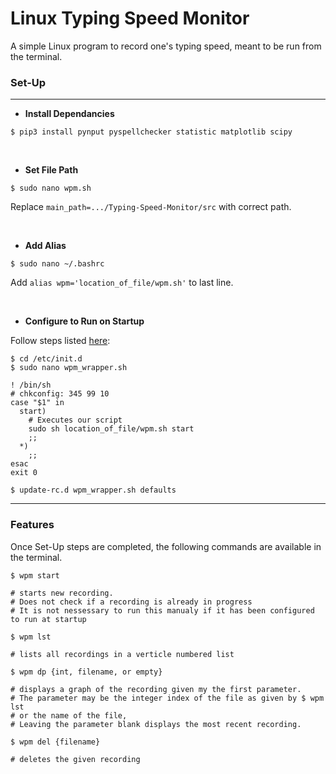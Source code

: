 # Linux Typing Speed Monitor
A simple Linux program to record one's typing speed, meant to be run from the terminal.

### Set-Up
***
* **Install Dependancies** 
```
$ pip3 install pynput pyspellchecker statistic matplotlib scipy
```
&nbsp;
* **Set File Path** 
```
$ sudo nano wpm.sh
```
Replace ```main_path=.../Typing-Speed-Monitor/src``` with correct path.

&nbsp;
* **Add Alias**
```
$ sudo nano ~/.bashrc
```
Add ```alias wpm='location_of_file/wpm.sh'``` to last line.

&nbsp;
* **Configure to Run on Startup**

Follow steps listed [here](https://www.baeldung.com/linux/run-script-on-startup#3-using-initd):
```
$ cd /etc/init.d
$ sudo nano wpm_wrapper.sh
```
```
! /bin/sh
# chkconfig: 345 99 10
case "$1" in
  start)
    # Executes our script
    sudo sh location_of_file/wpm.sh start
    ;;
  *)
    ;;
esac
exit 0
```
```
$ update-rc.d wpm_wrapper.sh defaults
```
***
### Features
Once Set-Up steps are completed, the following commands are available in the terminal.
```
$ wpm start

# starts new recording. 
# Does not check if a recording is already in progress
# It is not nessessary to run this manualy if it has been configured to run at startup
```
```
$ wpm lst

# lists all recordings in a verticle numbered list
```
```
$ wpm dp {int, filename, or empty}

# displays a graph of the recording given my the first parameter.
# The parameter may be the integer index of the file as given by $ wpm lst
# or the name of the file,
# Leaving the parameter blank displays the most recent recording.
```
```
$ wpm del {filename}

# deletes the given recording
```
